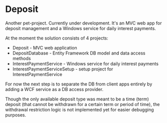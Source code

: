 # Deposit
Another pet-project. Currently under development. It's an MVC web app for deposit management and a Windows service for daily interest payments.

At the moment the solution consists of 4 projects:
* Deposit - MVC web application
* DepositDatabase - Entity Framework DB model and data access methods
* InterestPaymentService - Windows service for daily interest payments
* InterestPaymentServiceSetup - setup project for InterestPaymentService

For now the next step is to separate the DB from client apps entirely by adding a WCF service as a DB access provider.

Though the only available deposit type was meant to be a time (term) deposit (that cannot be withdrawn for a certain term or period of time), the withdrawal restriction logic is not implemented yet for easier debugging purposes.

